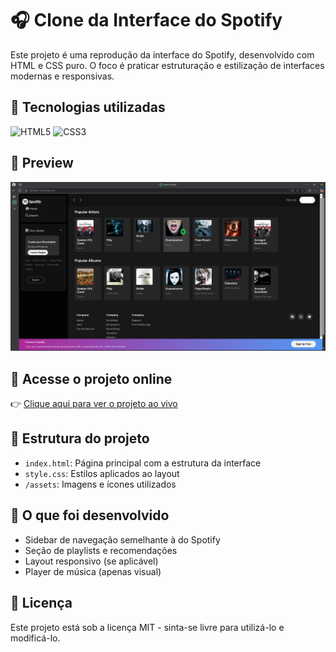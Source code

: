 # 🎧 Clone da Interface do Spotify

Este projeto é uma reprodução da interface do Spotify, desenvolvido com HTML e CSS puro. O foco é praticar estruturação e estilização de interfaces modernas e responsivas.

## 🚀 Tecnologias utilizadas
![HTML5](https://img.shields.io/badge/HTML5-E34F26?logo=html5&logoColor=white&style=for-the-badge)
![CSS3](https://img.shields.io/badge/CSS3-1572B6?logo=css3&logoColor=white&style=for-the-badge)

## 📸 Preview

![Preview do projeto](img/imges/preview.spotify.png)

## 🔗 Acesse o projeto online

👉 [Clique aqui para ver o projeto ao vivo](http://127.0.0.1:3000/index.html)

## 📁 Estrutura do projeto

- `index.html`: Página principal com a estrutura da interface
- `style.css`: Estilos aplicados ao layout
- `/assets`: Imagens e ícones utilizados

## 🎨 O que foi desenvolvido

- Sidebar de navegação semelhante à do Spotify
- Seção de playlists e recomendações
- Layout responsivo (se aplicável)
- Player de música (apenas visual)

## 📄 Licença

Este projeto está sob a licença MIT - sinta-se livre para utilizá-lo e modificá-lo.
